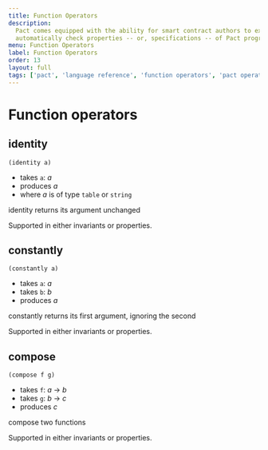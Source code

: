 ```yaml
---
title: Function Operators
description:
  Pact comes equipped with the ability for smart contract authors to express and
  automatically check properties -- or, specifications -- of Pact programs.
menu: Function Operators
label: Function Operators
order: 13
layout: full
tags: ['pact', 'language reference', 'function operators', 'pact operators']
---
```


# Function operators

## identity

```pact
(identity a)
```

- takes `a`: _a_
- produces _a_
- where _a_ is of type `table` or `string`

identity returns its argument unchanged

Supported in either invariants or properties.

## constantly

```pact
(constantly a)
```

- takes `a`: _a_
- takes `b`: _b_
- produces _a_

constantly returns its first argument, ignoring the second

Supported in either invariants or properties.

## compose

```pact
(compose f g)
```

- takes `f`: _a_ -> _b_
- takes `g`: _b_ -> _c_
- produces _c_

compose two functions

Supported in either invariants or properties.
